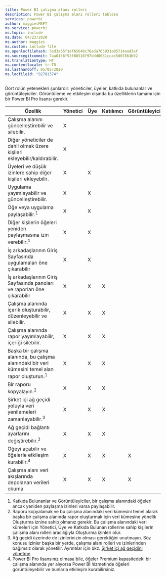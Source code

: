 ```yaml
---
title: Power BI çalışma alanı rolleri
description: Power BI çalışma alanı rolleri tablosu
services: powerbi
author: maggiesMSFT
ms.service: powerbi
ms.topic: include
ms.date: 04/23/2020
ms.author: maggies
ms.custom: include file
ms.openlocfilehash: 5ed3a65f1ef65640c76ada765931a85714aad3af
ms.sourcegitcommit: 7aa0136f93f88516f97ddd8031ccac5d07863b92
ms.translationtype: HT
ms.contentlocale: tr-TR
ms.lasthandoff: 05/05/2020
ms.locfileid: "82781374"
---
```

Dört rolün yetenekleri şunlardır: yöneticiler, üyeler, katkıda bulunanlar ve görüntüleyiciler. Görüntüleme ve etkileşim dışında bu özelliklerin tamamı için bir Power BI Pro lisansı gerekir.

|Özellik   | Yönetici  | Üye  | Katılımcı  | Görüntüleyici |
|---|---|---|---|---|
| Çalışma alanını güncelleştirebilir ve silebilir.  | X  |   |   |   | 
| Diğer yöneticiler de dahil olmak üzere kişileri ekleyebilir/kaldırabilir.  | X  |   |   |   |
| Üyeleri ve düşük izinlere sahip diğer kişileri ekleyebilir.  |  X | X  |   |   |
| Uygulama yayımlayabilir ve güncelleştirebilir. |  X | X  |   |   |
| Öğe veya uygulama paylaşabilir.<sup>1</sup> |  X | X  |   |   |
| Diğer kişilerin öğeleri yeniden paylaşmasına izin verebilir.<sup>1</sup> |  X | X  |   |   |
| İş arkadaşlarının Giriş Sayfasında uygulamaları öne çıkarabilir |  X | X  |   |   |
| İş arkadaşlarının Giriş Sayfasında panoları ve raporları öne çıkarabilir |  X | X  | X |   |
| Çalışma alanında içerik oluşturabilir, düzenleyebilir ve silebilir.  |  X | X  | X  |   |
| Çalışma alanında rapor yayımlayabilir, içeriği silebilir.  |  X | X  | X  |   |
| Başka bir çalışma alanında, bu çalışma alanındaki bir veri kümesini temel alan rapor oluşturun.<sup>1</sup> |  X | X  | X  |   |
| Bir raporu kopyalayın.<sup>2</sup> | X | X | X |  |
| Şirket içi ağ geçidi yoluyla veri yenilemeleri zamanlayabilir.<sup>3</sup> | X | X | X |  |
| Ağ geçidi bağlantı ayarlarını değiştirebilir.<sup>3</sup> | X | X | X |  |
| Öğeyi açabilir ve öğelerle etkileşim kurabilir.<sup>4</sup> |  X | X  | X  | X  |
| Çalışma alanı veri akışlarında depolanan verileri okuma | X | X | X | X |

1. Katkıda Bulunanlar ve Görüntüleyiciler, bir çalışma alanındaki öğeleri ancak yeniden paylaşma izinleri varsa paylaşabilir.
2. Raporu kopyalamak ve bu çalışma alanındaki veri kümesini temel alarak başka bir çalışma alanında rapor oluşturmak için veri kümesine yönelik Oluşturma iznine sahip olmanız gerekir. Bu çalışma alanındaki veri kümeleri için Yönetici, Üye ve Katkıda Bulunan rollerine sahip kişilerin çalışma alanı rolleri aracılığıyla Oluşturma izinleri olur.
3. Ağ geçidi üzerinde de izinlerinizin olması gerektiğini unutmayın. Söz konusu izinler başka bir yerde, çalışma alanı rolleri ve izinlerinden bağımsız olarak yönetilir. Ayrıntılar için bkz. [Şirket içi ağ geçidini yönetme](https://docs.microsoft.com/data-integration/gateway/service-gateway-manage).
4. Power BI Pro lisansınız olmasa bile, öğeler Premium kapasitedeki bir çalışma alanında yer alıyorsa Power BI hizmetinde öğeleri görüntüleyebilir ve bunlarla etkileşim kurabilirsiniz.

